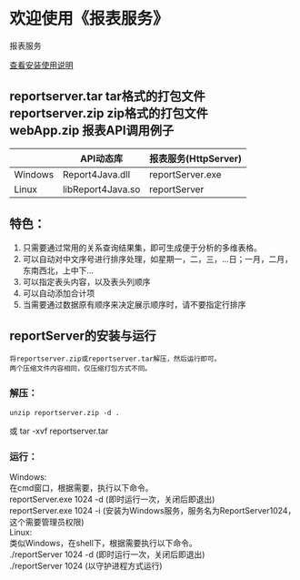 # 欢迎使用《报表服务》
报表服务

[查看安装使用说明]( https://htmlpreview.github.io/?https://github.com/zhaoligit/reportsvc/blob/master/index.html)

reportserver.tar tar格式的打包文件  
reportserver.zip zip格式的打包文件  
webApp.zip  报表API调用例子  
------

　　　　|     API动态库     |报表服务(HttpServer)  
---------|-------------------|-----------------  
Windows	|Report4Java.dll    |reportServer.exe  
Linux  	|libReport4Java.so  |reportServer  

## 特色：
1. 只需要通过常用的关系查询结果集，即可生成便于分析的多维表格。
1. 可以自动对中文序号进行排序处理，如星期一，二，三，...日；一月，二月，东南西北，上中下...
1. 可以指定表头内容，以及表头列顺序
1. 可以自动添加合计项
1. 当需要通过数据原有顺序来决定展示顺序时，请不要指定行排序
## reportServer的安装与运行  
    将reportserver.zip或reportserver.tar解压，然后运行即可。  
    两个压缩文件内容相同，仅压缩打包方式不同。  
### 解压：
    unzip reportserver.zip -d .  
 或 tar -xvf reportserver.tar   
### 运行：
Windows:  
	在cmd窗口，根据需要，执行以下命令。  
	reportServer.exe 1024 -d		(即时运行一次，关闭后即退出)  
	reportServer.exe 1024 -i		(安装为Windows服务，服务名为ReportServer1024，这个需要管理员权限)  
Linux:  
	类似Windows，在shell下，根据需要执行以下命令。  
	./reportServer  1024 -d		(即时运行一次，关闭后即退出)  
	./reportServer  1024 	    (以守护进程方式运行)  

